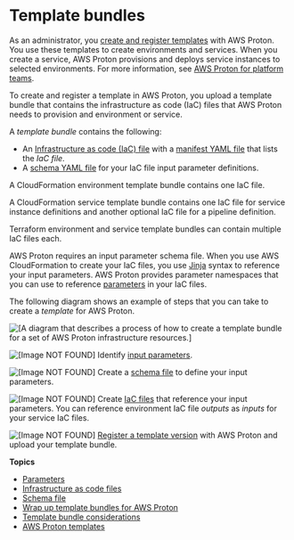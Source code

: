 # Template bundles<a name="ag-template-bundles"></a>

As an administrator, you [create and register templates](template-create.md) with AWS Proton\. You use these templates to create environments and services\. When you create a service, AWS Proton provisions and deploys service instances to selected environments\. For more information, see [AWS Proton for platform teams](Welcome.md#ag-admin)\.

To create and register a template in AWS Proton, you upload a template bundle that contains the infrastructure as code \(IaC\) files that AWS Proton needs to provision and environment or service\.

A *template bundle* contains the following:
+ An [Infrastructure as code \(IaC\) file](ag-infrastructure-tmp-files.md) with a [manifest YAML file](ag-wrap-up.md) that lists the *IaC file*\.
+ A [schema YAML file](ag-schema.md) for your IaC file input parameter definitions\.

A CloudFormation environment template bundle contains one IaC file\.

A CloudFormation service template bundle contains one IaC file for service instance definitions and another optional IaC file for a pipeline definition\.

Terraform environment and service template bundles can contain multiple IaC files each\.

AWS Proton requires an input parameter schema file\. When you use AWS CloudFormation to create your IaC files, you use [Jinja](https://jinja.palletsprojects.com/en/2.11.x/) syntax to reference your input parameters\. AWS Proton provides parameter namespaces that you can use to reference [parameters](parameters.md) in your IaC files\.

The following diagram shows an example of steps that you can take to create a *template* for AWS Proton\.

![\[A diagram that describes a process of how to create a template bundle for a set of AWS Proton infrastructure resources.\]](http://docs.aws.amazon.com/proton/latest/adminguide/images/bundles.png)

 ![\[Image NOT FOUND\]](http://docs.aws.amazon.com/proton/latest/adminguide/images/label-one.png) Identify [input parameters](parameters.md)\.

 ![\[Image NOT FOUND\]](http://docs.aws.amazon.com/proton/latest/adminguide/images/label-two.png) Create a [schema file](ag-schema.md) to define your input parameters\.

 ![\[Image NOT FOUND\]](http://docs.aws.amazon.com/proton/latest/adminguide/images/label-three.png) Create [IaC files](ag-infrastructure-tmp-files.md) that reference your input parameters\. You can reference environment IaC file *outputs* as *inputs* for your service IaC files\.

 ![\[Image NOT FOUND\]](http://docs.aws.amazon.com/proton/latest/adminguide/images/label-four.png) [Register a template version](template-create.md) with AWS Proton and upload your template bundle\.

**Topics**
+ [Parameters](parameters.md)
+ [Infrastructure as code files](ag-infrastructure-tmp-files.md)
+ [Schema file](ag-schema.md)
+ [Wrap up template bundles for AWS Proton](ag-wrap-up.md)
+ [Template bundle considerations](template-considerations.md)
+ [AWS Proton templates](ag-templates.md)